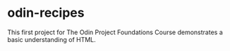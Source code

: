# odin-recipes
This first project for The Odin Project Foundations Course demonstrates a basic understanding of HTML. 